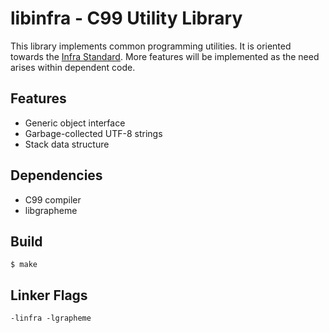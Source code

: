 # libinfra - C99 Utility Library

This library implements common programming utilities.
It is oriented towards the [Infra Standard](https://infra.spec.whatwg.org/).
More features will be implemented as the need arises within dependent code.

Features
--------
- Generic object interface
- Garbage-collected UTF-8 strings
- Stack data structure

Dependencies
------------
- C99 compiler
- libgrapheme

Build
-----
```$ make```

Linker Flags
------------
```-linfra -lgrapheme```
